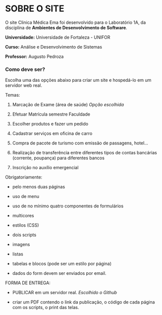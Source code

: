 # SOBRE O SITE

O site Clinica Médica Ema foi desenvolvido para o Laboratório 1A, da disciplina de **Ambientes de Desenvolvimento de Software**.

**Universidade:** Universidade de Fortaleza - UNIFOR

**Curso:** Análise e Desenvolvimento de Sistemas

**Professor:** Augusto Pedroza

### Como deve ser?

Escolha uma das opções abaixo para criar um site e hospedá-lo em um servidor web real. 

Temas: 

1. Marcação de Exame (área de saúde) *Opção escolhida*

2. Efetuar Matrícula semestre Faculdade 

3. Escolher produtos e fazer um pedido 

4. Cadastrar serviços em oficina de carro 

5. Compra de pacote de turismo com emissão de passagens, hotel... 

6. Realização de transferência entre diferentes tipos de contas bancárias (corrente, poupança) para diferentes bancos 

7. Inscrição no auxílio emergencial 



Obrigatoriamente: 

- pelo menos duas páginas 

- uso de menu 

- uso de no mínimo quatro componentes de formulários 

- multicores 

- estilos (CSS) 

- dois scripts 

- imagens 

- listas 

- tabelas e blocos (pode ser um estilo por página) 

- dados do form devem ser enviados por email. 



FORMA DE ENTREGA: 
- PUBLICAR em um servidor real. *Escolhido o Github*

- criar um PDF contendo o link da publicação, o código de cada página com os scripts, o print das telas.